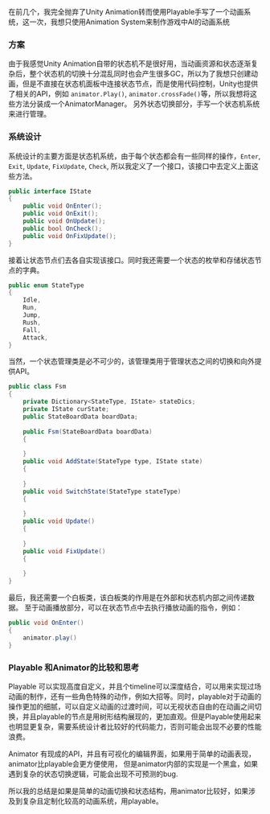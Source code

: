 在前几个，我完全抛弃了Unity Animation转而使用Playable手写了一个动画系统，这一次，我想只使用Animation System来制作游戏中AI的动画系统

### 方案

由于我感觉Unity Animation自带的状态机不是很好用，当动画资源和状态逐渐复杂后，整个状态机的切换十分混乱同时也会产生很多GC，所以为了我想只创建动画，但是不直接在状态机面板中连接状态节点，而是使用代码控制，Unity也提供了相关的API，例如 `animator.Play()`, `animator.crossFade()`等，所以我想将这些方法分装成一个AnimatorManager。
另外状态切换部分，手写一个状态机系统来进行管理。

### 系统设计

系统设计的主要方面是状态机系统，由于每个状态都会有一些同样的操作，`Enter`, `Exit`, `Update`, `FixUpdate`, `Check`, 所以我定义了一个接口，该接口中去定义上面这些方法。
```C#
public interface IState  
{  
    public void OnEnter();  
    public void OnExit();  
    public void OnUpdate();  
    public bool OnCheck();  
    public void OnFixUpdate();  
}
```
接着让状态节点们去各自实现该接口。同时我还需要一个状态的枚举和存储状态节点的字典。
```C#
public enum StateType  
{  
    Idle,  
    Run,  
    Jump,  
    Rush,  
    Fall,  
    Attack,
}
```
当然，一个状态管理类是必不可少的，该管理类用于管理状态之间的切换和向外提供API。
```C#
public class Fsm  
{  
    private Dictionary<StateType, IState> stateDics;  
    private IState curState;  
    public StateBoardData boardData;  
  
    public Fsm(StateBoardData boardData)  
    {        
	    
    }  
    public void AddState(StateType type, IState state)  
    {        
	      
	}  
    public void SwitchState(StateType stateType)  
    {         
    
    }  
    public void Update()  
    {       
    
    }  
    public void FixUpdate()  
    {        
     
    }
}
```
最后，我还需要一个白板类，该白板类的作用是在外部和状态机内部之间传递数据。
至于动画播放部分，可以在状态节点中去执行播放动画的指令，例如：
```C#
public void OnEnter()
{
	animator.play()
}
```

### Playable 和Animator的比较和思考

Playable 可以实现高度自定义，并且个timeline可以深度结合，可以用来实现过场动画的制作，还有一些角色特殊的动作，例如大招等。同时，playable对于动画的操作更加的细腻，可以自定义动画的过渡时间，可以无视状态自由的在动画之间切换，并且playable的节点是用树形结构展现的，更加直观。但是Playable使用起来也明显更复杂，需要系统设计者比较好的代码能力，否则可能会出现不必要的性能浪费。

Animator 有现成的API，并且有可视化的编辑界面，如果用于简单的动画表现，animator比playable会更方便使用， 但是animator内部的实现是一个黑盒，如果遇到复杂的状态切换逻辑，可能会出现不可预测的bug.

所以我的总结是如果是简单的动画切换和状态结构，用animator比较好，如果涉及到复杂且定制化较高的动画系统，用playable。